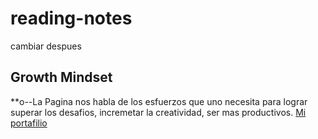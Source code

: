 # reading-notes
cambiar despues
## Growth Mindset
**o--La Pagina nos habla de los esfuerzos que uno necesita para lograr superar los desafios, incremetar la creatividad, ser mas productivos.
[Mi portafilio](https://github.com/alfcalo/reading-notes/)
